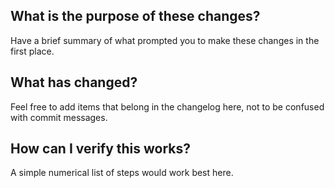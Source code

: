 ## What is the purpose of these changes?
Have a brief summary of what prompted you to make these changes in the first place.

## What has changed?
Feel free to add items that belong in the changelog here, not to be confused with commit messages.

## How can I verify this works?
A simple numerical list of steps would work best here.
